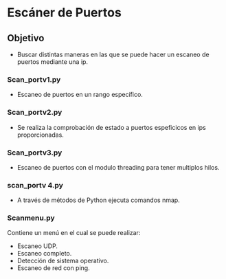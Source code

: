 # Escáner de Puertos
## Objetivo
- Buscar distintas maneras en las que se puede hacer un escaneo de puertos mediante una ip. 
### Scan_portv1.py
- Escaneo de puertos en un rango específico. 
### Scan_portv2.py
- Se realiza la comprobación de estado a puertos espeficicos en ips proporcionadas.
### Scan_portv3.py
- Escaneo de puertos con el modulo threading para tener multiplos hilos. 
### scan_portv 4.py
- A través de métodos de Python ejecuta comandos nmap.
### Scanmenu.py
 Contiene un menú en el cual se puede realizar:
 - Escaneo UDP.
 - Escaneo completo. 
 - Detección de sistema operativo. 
 - Escaneo de red con ping. 
